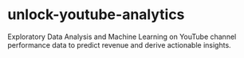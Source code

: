 # unlock-youtube-analytics
Exploratory Data Analysis and Machine Learning on YouTube channel performance data to predict revenue and derive actionable insights.
